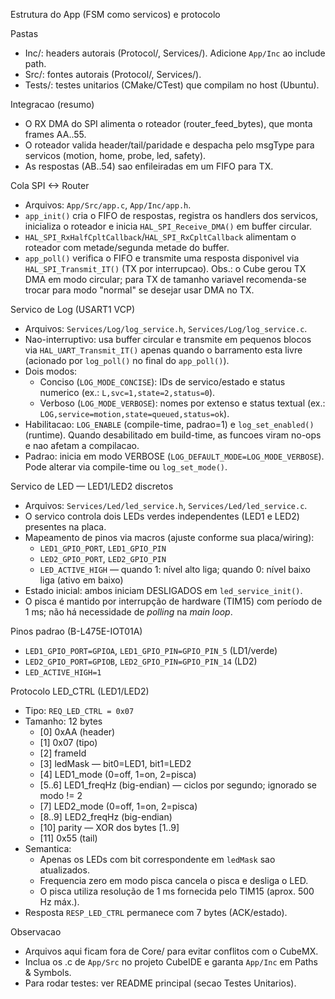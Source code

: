 Estrutura do App (FSM como servicos) e protocolo

Pastas
- Inc/: headers autorais (Protocol/, Services/). Adicione `App/Inc` ao include path.
- Src/: fontes autorais (Protocol/, Services/).
- Tests/: testes unitarios (CMake/CTest) que compilam no host (Ubuntu).

Integracao (resumo)
- O RX DMA do SPI alimenta o roteador (router_feed_bytes), que monta frames AA..55.
- O roteador valida header/tail/paridade e despacha pelo msgType para servicos
  (motion, home, probe, led, safety).
- As respostas (AB..54) sao enfileiradas em um FIFO para TX.

Cola SPI <-> Router
- Arquivos: `App/Src/app.c`, `App/Inc/app.h`.
- `app_init()` cria o FIFO de respostas, registra os handlers dos servicos, inicializa o roteador e inicia `HAL_SPI_Receive_DMA()` em buffer circular.
- `HAL_SPI_RxHalfCpltCallback`/`HAL_SPI_RxCpltCallback` alimentam o roteador com metade/segunda metade do buffer.
- `app_poll()` verifica o FIFO e transmite uma resposta disponivel via `HAL_SPI_Transmit_IT()` (TX por interrupcao). Obs.: o Cube gerou TX DMA em modo circular; para TX de tamanho variavel recomenda-se trocar para modo "normal" se desejar usar DMA no TX.

Servico de Log (USART1 VCP)
- Arquivos: `Services/Log/log_service.h`, `Services/Log/log_service.c`.
- Nao-interruptivo: usa buffer circular e transmite em pequenos blocos via `HAL_UART_Transmit_IT()` apenas quando o barramento esta livre (acionado por `log_poll()` no final do `app_poll()`).
- Dois modos:
  - Conciso (`LOG_MODE_CONCISE`): IDs de servico/estado e status numerico (ex.: `L,svc=1,state=2,status=0`).
  - Verboso (`LOG_MODE_VERBOSE`): nomes por extenso e status textual (ex.: `LOG,service=motion,state=queued,status=ok`).
- Habilitacao: `LOG_ENABLE` (compile-time, padrao=1) e `log_set_enabled()` (runtime). Quando desabilitado em build-time, as funcoes viram no-ops e nao afetam a compilacao.
- Padrao: inicia em modo VERBOSE (`LOG_DEFAULT_MODE=LOG_MODE_VERBOSE`). Pode alterar via compile-time ou `log_set_mode()`.

Servico de LED — LED1/LED2 discretos
- Arquivos: `Services/Led/led_service.h`, `Services/Led/led_service.c`.
- O servico controla dois LEDs verdes independentes (LED1 e LED2) presentes na placa.
- Mapeamento de pinos via macros (ajuste conforme sua placa/wiring):
  - `LED1_GPIO_PORT`, `LED1_GPIO_PIN`
  - `LED2_GPIO_PORT`, `LED2_GPIO_PIN`
  - `LED_ACTIVE_HIGH` — quando 1: nível alto liga; quando 0: nível baixo liga (ativo em baixo)
- Estado inicial: ambos iniciam DESLIGADOS em `led_service_init()`.
- O pisca é mantido por interrupção de hardware (TIM15) com período de 1 ms; não há necessidade de *polling* na *main loop*.

Pinos padrao (B-L475E-IOT01A)
- `LED1_GPIO_PORT=GPIOA`, `LED1_GPIO_PIN=GPIO_PIN_5`  (LD1/verde)
- `LED2_GPIO_PORT=GPIOB`, `LED2_GPIO_PIN=GPIO_PIN_14` (LD2)
- `LED_ACTIVE_HIGH=1`

Protocolo LED_CTRL (LED1/LED2)
- Tipo: `REQ_LED_CTRL = 0x07`
- Tamanho: 12 bytes
  - [0] 0xAA (header)
  - [1] 0x07 (tipo)
  - [2] frameId
  - [3] ledMask — bit0=LED1, bit1=LED2
  - [4] LED1_mode (0=off, 1=on, 2=pisca)
  - [5..6] LED1_freqHz (big-endian) — ciclos por segundo; ignorado se modo != 2
  - [7] LED2_mode (0=off, 1=on, 2=pisca)
  - [8..9] LED2_freqHz (big-endian)
  - [10] parity — XOR dos bytes [1..9]
  - [11] 0x55 (tail)
- Semantica:
  - Apenas os LEDs com bit correspondente em `ledMask` sao atualizados.
  - Frequencia zero em modo pisca cancela o pisca e desliga o LED.
  - O pisca utiliza resolução de 1 ms fornecida pelo TIM15 (aprox. 500 Hz máx.).
- Resposta `RESP_LED_CTRL` permanece com 7 bytes (ACK/estado).

Observacao
- Arquivos aqui ficam fora de Core/ para evitar conflitos com o CubeMX.
- Inclua os .c de `App/Src` no projeto CubeIDE e garanta `App/Inc` em Paths & Symbols.
- Para rodar testes: ver README principal (secao Testes Unitarios).
